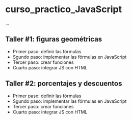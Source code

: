 # curso_practico_JavaScript

...

## Taller #1: figuras geométricas

- Primer paso: definir las fórmulas
- Sgundo paso: implementar las fórmulas en JavaScript
- Tercer paso: crear funciones
- Cuarto paso: integrar JS con HTML

## Taller #2: porcentajes y descuentos

- Primer paso: definir las fórmulas
- Sgundo paso: implementar las fórmulas en JavaScript
- Tercer paso: crear funciones
- Cuarto paso: integrar JS con HTML